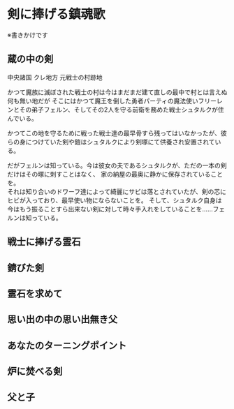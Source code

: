 # 剣に捧げる鎮魂歌

※書きかけです

## 蔵の中の剣

中央諸国 クレ地方 元戦士の村跡地

かつて魔族に滅ぼされた戦士の村は今はまだまだ建て直しの最中で村とは言えぬ何も無い地だが
そこにはかつて魔王を倒した勇者パーティの魔法使いフリーレンとその弟子フェルン、そしてその2人を守る前衛を務めた戦士シュタルクが住んでいる。

かつてこの地を守るために戦った戦士達の最早骨すら残ってはいなかったが、彼らの身につけていた剣や鎧はシュタルクにより剣塚にて供養され安置されている。

だがフェルンは知っている。今は彼女の夫であるシュタルクが、ただの一本の剣だけはその塚に刺すことはなく、
家の納屋の最奥に静かに保存されていることを。  
それは知り合いのドワーフ達によって綺麗にサビは落とされていたが、剣の芯にヒビが入っており、最早使い物にならないことを。
そして、シュタルク自身は今はもう振ることすら出来ない剣に対して時々手入れをしていることを……フェルンは知っている。



## 戦士に捧げる霊石


## 錆びた剣


## 霊石を求めて


## 思い出の中の思い出無き父


## あなたのターニングポイント


## 炉に焚べる剣


## 父と子

